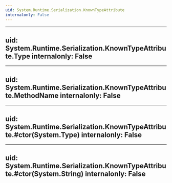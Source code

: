 ```yaml
---
uid: System.Runtime.Serialization.KnownTypeAttribute
internalonly: False
---
```


---
uid: System.Runtime.Serialization.KnownTypeAttribute.Type
internalonly: False
---

---
uid: System.Runtime.Serialization.KnownTypeAttribute.MethodName
internalonly: False
---

---
uid: System.Runtime.Serialization.KnownTypeAttribute.#ctor(System.Type)
internalonly: False
---

---
uid: System.Runtime.Serialization.KnownTypeAttribute.#ctor(System.String)
internalonly: False
---

